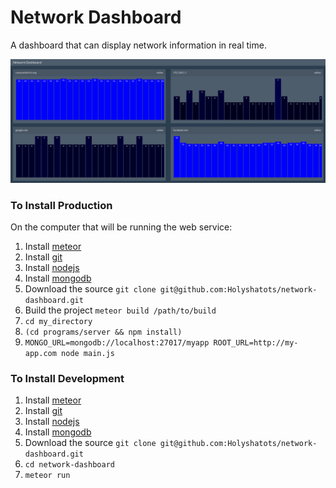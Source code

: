# Network Dashboard

A dashboard that can display network information in real time.

![Screenshot](https://raw.githubusercontent.com/Holyshatots/network-dashboard/master/screenshot.png)

### To Install Production

On the computer that will be running the web service:

1. Install [meteor](https://www.meteor.com/install#!)
2. Install [git](https://git-scm.com/book/en/v2/Getting-Started-Installing-Git)
3. Install [nodejs](https://nodejs.org/en/)
4. Install [mongodb](https://www.mongodb.com/)
5. Download the source `git clone git@github.com:Holyshatots/network-dashboard.git`
6. Build the project `meteor build /path/to/build`
7. `cd my_directory`
8. `(cd programs/server && npm install)`
9. `MONGO_URL=mongodb://localhost:27017/myapp ROOT_URL=http://my-app.com node main.js`


### To Install Development

1. Install [meteor](https://www.meteor.com/install#!)
2. Install [git](https://git-scm.com/book/en/v2/Getting-Started-Installing-Git)
3. Install [nodejs](https://nodejs.org/en/)
4. Install [mongodb](https://www.mongodb.com/)
5. Download the source `git clone git@github.com:Holyshatots/network-dashboard.git`
6. `cd network-dashboard`
7. `meteor run`
